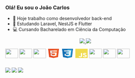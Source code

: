 ### Olá! Eu sou o João Carlos

- 🔭 Hoje trabalho como desenvolvedor back-end
- 🌱 Estudando Laravel, NestJS e Flutter
- 💻 Cursando Bacharelado em Ciência da Computação

<p align="center">
<a href="https://github.com/jaocarlos29">
  <img height="180em" src="https://github-readme-stats-eight-theta.vercel.app/api?username=jaocarlos29&show_icons=true&theme=dark&include_all_commits=true&count_private=true/"/>
  <img height="180em" src="https://github-readme-stats-eight-theta.vercel.app/api/top-langs/?username=jaocarlos29&layout=compact&langs_count=8&theme=dark"/>
</a>
</p>

 <div style="display: inline_block">
   <img align="center" height="30" width="40" src="https://cdn.jsdelivr.net/gh/devicons/devicon/icons/php/php-original.svg" />
   <img align="center" height="30" width="40" src="https://cdn.jsdelivr.net/gh/devicons/devicon/icons/codeigniter/codeigniter-plain-wordmark.svg" />
   <img align="center" height="30" width="40" src="https://cdn.jsdelivr.net/gh/devicons/devicon/icons/laravel/laravel-plain.svg" />
   <img align="center" height="30" width="40" src="https://raw.githubusercontent.com/devicons/devicon/master/icons/html5/html5-original.svg">
   <img align="center" height="30" width="40" src="https://raw.githubusercontent.com/devicons/devicon/master/icons/css3/css3-original.svg">
   <img align="center" height="30" width="40" src="https://raw.githubusercontent.com/devicons/devicon/master/icons/javascript/javascript-plain.svg">
   <img align="center" height="30" width="40" src="https://cdn.jsdelivr.net/gh/devicons/devicon/icons/mysql/mysql-original-wordmark.svg" />
   <img align="center" height="30" width="40" src="https://cdn.jsdelivr.net/gh/devicons/devicon/icons/postgresql/postgresql-original-wordmark.svg" />
   <img align="center" height="30" width="40" src="https://cdn.jsdelivr.net/gh/devicons/devicon/icons/flutter/flutter-original.svg" />
</div>
  
   ##
  
  <div> 
  <a href="https://instagram.com/jaozinho29" target="_blank"><img src="https://img.shields.io/badge/-Instagram-%23E4405F?style=for-the-badge&logo=instagram&logoColor=white" target="_blank"></a>
  <a href = "mailto:jaocarlos29@gmail.com"><img src="https://img.shields.io/badge/-Gmail-%23333?style=for-the-badge&logo=gmail&logoColor=white" target="_blank"></a>
  <a href="https://www.linkedin.com/in/jaocarlos29/" target="_blank"><img src="https://img.shields.io/badge/-LinkedIn-%230077B5?style=for-the-badge&logo=linkedin&logoColor=white" target="_blank"></a> 

<div>

